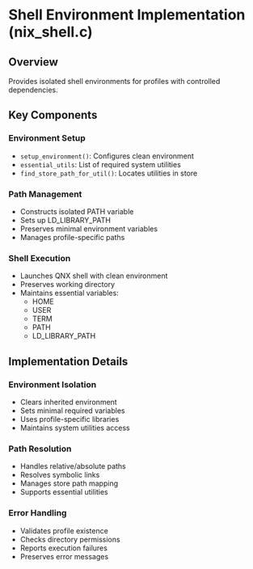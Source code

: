 # Shell Environment Implementation (nix_shell.c)

## Overview
Provides isolated shell environments for profiles with controlled dependencies.

## Key Components

### Environment Setup
- `setup_environment()`: Configures clean environment
- `essential_utils`: List of required system utilities
- `find_store_path_for_util()`: Locates utilities in store

### Path Management
- Constructs isolated PATH variable
- Sets up LD_LIBRARY_PATH
- Preserves minimal environment variables
- Manages profile-specific paths

### Shell Execution
- Launches QNX shell with clean environment
- Preserves working directory
- Maintains essential variables:
  - HOME
  - USER
  - TERM
  - PATH
  - LD_LIBRARY_PATH

## Implementation Details

### Environment Isolation
- Clears inherited environment
- Sets minimal required variables
- Uses profile-specific libraries
- Maintains system utilities access

### Path Resolution
- Handles relative/absolute paths
- Resolves symbolic links
- Manages store path mapping
- Supports essential utilities

### Error Handling
- Validates profile existence
- Checks directory permissions
- Reports execution failures
- Preserves error messages